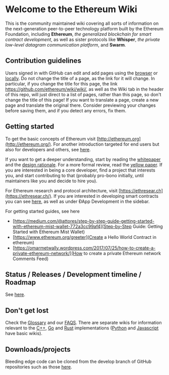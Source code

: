 # Welcome to the Ethereum Wiki

This is the community maintained wiki covering all sorts of information on the next-generation peer-to-peer technology platform built by the Ethereum Foundation, including **Ethereum**, _the generalized blockchain for smart contract development_, as well as sister protocols like **Whisper**, _the private low-level datagram communication platform_, and **Swarm**.

## Contribution guidelines

Users signed in with GitHub can edit and add pages using the [browser](https://help.github.com/articles/editing-wiki-pages-via-the-online-interface) or [locally](https://help.github.com/articles/adding-and-editing-wiki-pages-locally). Do not change the title of a page, as the link for it will change. In particular, if you change the title for this page, the link https://github.com/ethereum/wiki/wiki/, as well as the Wiki tab in the header of this repo, will just direct to a list of pages, rather than this page, so don't change the title of this page! If you want to translate a page, create a new page and translate the original there. Consider previewing your changes before saving them, and if you detect any errors, fix them.

## Getting started
To get the basic concepts of Ethereum visit [http://ethereum.org](http://ethereum.org/). For another introduction targeted for end users but also for developers and others, see [here](https://github.com/ethereum/wiki/wiki/Ethereum-introduction).

If you want to get a deeper understanding, start by reading the [whitepaper](https://github.com/ethereum/wiki/wiki/White-Paper) and the [design rationale](https://github.com/ethereum/wiki/wiki/Design-Rationale). For a more formal review, read the [yellow paper](https://ethereum.github.io/yellowpaper/paper.pdf). If you are interested in being a core developer, find a project that interests you, and start contributing to that (probably pro-bono initially, until maintainers like you and decide to hire you).

For Ethereum research and protocol architecture, visit [https://ethresear.ch](https://ethresear.ch/). If you are interested in developing smart contracts you can see [here](https://en.wikipedia.org/wiki/Ethereum#Programming_languages), as well as under ÐApp Development in the sidebar.

For getting started guides, see here

* [https://medium.com/@attores/step-by-step-guide-getting-started-with-ethereum-mist-wallet-772a3cc99af4](Step-by-Step Guide: Getting Started with Ethereum Mist Wallet)
* [https://www.ethereum.org/greeter](Create a Hello World Contract in ethereum)
* [https://omarmetwally.wordpress.com/2017/07/25/how-to-create-a-private-ethereum-network/[(How to create a private Ethereum network Comments Feed)

## Status / Releases / Development timeline / Roadmap
See [here](https://github.com/ethereum/wiki/wiki/Releases).

## Don't get lost
Check the [Glossary](https://github.com/ethereum/wiki/wiki/Glossary) and our [FAQS](https://github.com/ethereum/wiki/wiki/FAQS). There are separate wikis for information relevant to the [C++](https://github.com/ethereum/webthree-umbrella/wiki), [Go](https://github.com/ethereum/go-ethereum/wiki) and [Rust](https://github.com/paritytech/parity/wiki) implementations ([Python](https://github.com/ethereum/pyethereum/wiki) and [Javascript](https://github.com/ethereumjs/ethereumjs-lib/wiki/Architecture) have basic wikis).

## Downloads/projects
Bleeding edge code can be cloned from the develop branch of GitHub repositories such as those [here](https://github.com/ethereum/wiki/wiki/Clients).
